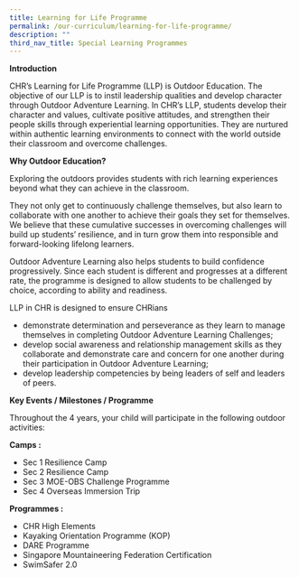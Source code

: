 ```yaml
---
title: Learning for Life Programme
permalink: /our-curriculum/learning-for-life-programme/
description: ""
third_nav_title: Special Learning Programmes
---
```

**Introduction**

CHR’s Learning for Life Programme (LLP) is Outdoor Education. The objective of our LLP is to instil leadership qualities and develop character through Outdoor Adventure Learning. In CHR’s LLP, students develop their character and values, cultivate positive attitudes, and strengthen their people skills through experiential learning opportunities. They are nurtured within authentic learning environments to connect with the world outside their classroom and overcome challenges.

**Why Outdoor Education?**

Exploring the outdoors provides students with rich learning experiences beyond what they can achieve in the classroom. 

They not only get to continuously challenge themselves, but also learn to collaborate with one another to achieve their goals they set for themselves. We believe that these cumulative successes in overcoming challenges will build up students’ resilience, and in turn grow them into responsible and forward-looking lifelong learners. 

Outdoor Adventure Learning also helps students to build confidence progressively. Since each student is different and progresses at a different rate, the programme is designed to allow students to be challenged by choice, according to ability and readiness.

LLP in CHR is designed to ensure CHRians

* demonstrate determination and perseverance as they learn to manage themselves in completing Outdoor Adventure Learning Challenges;
* develop social awareness and relationship management skills as they collaborate and demonstrate care and concern for one another during their participation in Outdoor Adventure Learning;
* develop leadership competencies by being leaders of self and leaders of peers.

**Key Events / Milestones / Programme**

Throughout the 4 years, your child will participate in the following outdoor activities:

**Camps :**
*  Sec 1 Resilience Camp
*  Sec 2 Resilience Camp
*  Sec 3 MOE-OBS Challenge Programme
*  Sec 4 Overseas Immersion Trip

**Programmes :** 
* CHR High Elements
* Kayaking Orientation Programme (KOP)
* DARE Programme
* Singapore Mountaineering Federation Certification
* SwimSafer 2.0